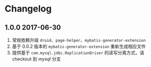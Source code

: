# Changelog

## 1.0.0 2017-06-30
1. 常规依赖升级 `druid`、`page-helper`、`mybatis-generator-extension`
2. 基于 0.0.2 版本的 `mybatis-generator-extension` 重新生成相应文件
3. 提供基于 `com.mysql.jdbc.ReplicationDriver` 的读写分离方式，请 checkout 到 *mysql* 分支